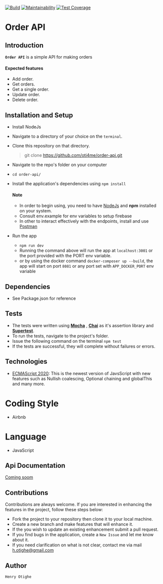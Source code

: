 [![Build]()](https://github.com/oti4me/order-api/workflows/Test/badge.svg)
[![Maintainability](https://api.codeclimate.com/v1/badges/0e435a5f1ac834bc670d/maintainability)](https://codeclimate.com/github/oti4me/order-api/maintainability)
[![Test Coverage](https://api.codeclimate.com/v1/badges/0e435a5f1ac834bc670d/test_coverage)](https://codeclimate.com/github/oti4me/order-api/test_coverage)
# Order API

## Introduction

**`Order API`** is a simple API for making orders

#### Expected features

- Add order.
- Get orders.
- Get a single order.
- Update order.
- Delete order.

## Installation and Setup

- Install NodeJs
- Navigate to a directory of your choice on the `terminal`.
- Clone this repository on that directory.

  > git clone https://github.com/oti4me/order-api.git

- Navigate to the repo's folder on your computer
- `cd order-api/`
- Install the application's dependencies using `npm install`

  #### Note

    - In order to begin using, you need to have [NodeJs](https://nodejs.org) and **npm** installed on your system.
    - Consult env.example for env variables to setup firebase
    - In other to interact effectively with the endpoints, install and use [Postman](https://www.getpostman.com/)

- Run the app
    - `npm run dev`
    - Running the command above will run the app at `localhost:3001` or the port provided with the PORT env variable.
    - or by using the docker command `docker-composer up --build`, the app will start on port `8081` or any port set with `APP_DOCKER_PORT` env variable

## Dependencies

- See Package.json for reference

## Tests

- The tests were written using **[Mocha](https://www.npmjs.com/package/mocha)** , **[Chai](https://www.npmjs.com/package/chai)** as it's assertion library and **[Supertest](https://www.npmjs.com/package/supertest)**.
- To run the tests, navigate to the project's folder.
- Issue the following command on the terminal `npm test`
- If the tests are successful, they will complete without failures or errors.

## Technologies

- [ECMAScript 2020](https://v8.dev/features/tags/es2020): This is the newest version of JavsScript with new features such as Nullish coalescing, Optional chaining and globalThis and many more.

# Coding Style

- Airbnb

# Language

- JavaScript

## Api Documentation

[Coming soom]()

## Contributions

Contributions are always welcome. If you are interested in enhancing the features in the project, follow these steps below:

- Fork the project to your repository then clone it to your local machine.
- Create a new branch and make features that will enhance it.
- If the you wish to update an existing enhancement submit a pull request.
- If you find bugs in the application, create a `New Issue` and let me know about it.
- If you need clarification on what is not clear, contact me via mail [h.otighe@gmail.com](mailto:h.otighe@gmail.com)

## Author

    Henry Otighe
